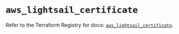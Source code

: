 # `aws_lightsail_certificate`

Refer to the Terraform Registry for docs: [`aws_lightsail_certificate`](https://registry.terraform.io/providers/hashicorp/aws/6.5.0/docs/resources/lightsail_certificate).
